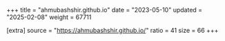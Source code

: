 +++
title = "ahmubashshir.github.io"
date = "2023-05-10"
updated = "2025-02-08"
weight = 67711

[extra]
source = "https://ahmubashshir.github.io/"
ratio = 41
size = 66
+++
